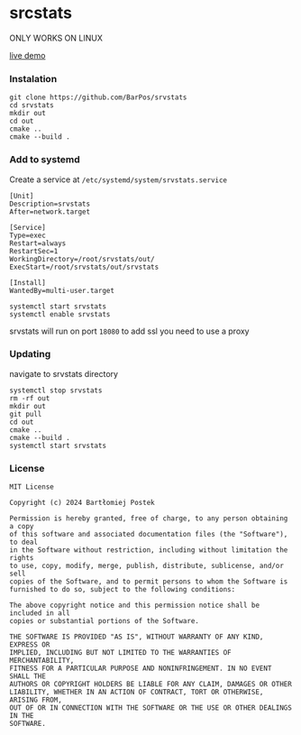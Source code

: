 # srcstats
ONLY WORKS ON LINUX

[live demo](https://srvstats.barpos.net/)

### Instalation
```
git clone https://github.com/BarPos/srvstats
cd srvstats
mkdir out
cd out
cmake ..
cmake --build .
```

### Add to systemd
Create a service at `/etc/systemd/system/srvstats.service`
```
[Unit]
Description=srvstats
After=network.target

[Service]
Type=exec
Restart=always
RestartSec=1
WorkingDirectory=/root/srvstats/out/
ExecStart=/root/srvstats/out/srvstats

[Install]
WantedBy=multi-user.target
```
```
systemctl start srvstats
systemctl enable srvstats
```
srvstats will run on port `18080`
to add ssl you need to use a proxy

### Updating
navigate to srvstats directory
```
systemctl stop srvstats
rm -rf out
mkdir out
git pull
cd out
cmake ..
cmake --build .
systemctl start srvstats
```

### License
```
MIT License

Copyright (c) 2024 Bartłomiej Postek

Permission is hereby granted, free of charge, to any person obtaining a copy
of this software and associated documentation files (the "Software"), to deal
in the Software without restriction, including without limitation the rights
to use, copy, modify, merge, publish, distribute, sublicense, and/or sell
copies of the Software, and to permit persons to whom the Software is
furnished to do so, subject to the following conditions:

The above copyright notice and this permission notice shall be included in all
copies or substantial portions of the Software.

THE SOFTWARE IS PROVIDED "AS IS", WITHOUT WARRANTY OF ANY KIND, EXPRESS OR
IMPLIED, INCLUDING BUT NOT LIMITED TO THE WARRANTIES OF MERCHANTABILITY,
FITNESS FOR A PARTICULAR PURPOSE AND NONINFRINGEMENT. IN NO EVENT SHALL THE
AUTHORS OR COPYRIGHT HOLDERS BE LIABLE FOR ANY CLAIM, DAMAGES OR OTHER
LIABILITY, WHETHER IN AN ACTION OF CONTRACT, TORT OR OTHERWISE, ARISING FROM,
OUT OF OR IN CONNECTION WITH THE SOFTWARE OR THE USE OR OTHER DEALINGS IN THE
SOFTWARE.
```
